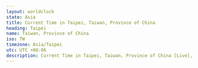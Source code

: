 ```yaml
---
layout: worldclock
state: Asia
title: Current Time in Taipei, Taiwan, Province of China
heading: Taipei
name: Taiwan, Province of China
iso: TW
timezone: Asia/Taipei
utc: UTC +08:06
description: Current Time in Taipei, Taiwan, Province of China [Live], Asia. Live update now time in Taipei, timezone Asia/Taipei, UTC +08:06, Country ISO code & Current Local Time.
---
```


